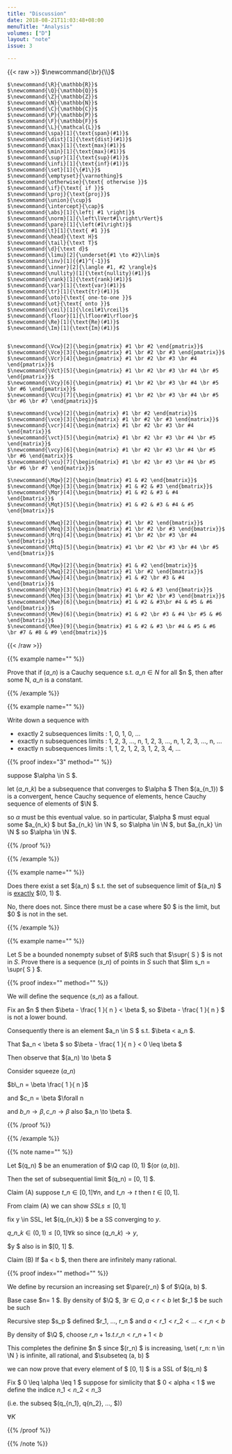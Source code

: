 ```yaml
---
title: "Discussion"
date: 2018-08-21T11:03:48+08:00
menuTitle: "Analysis"
volumes: ["D"]
layout: "note"
issue: 3

---
```



<!--more-->

<div class="latex-macros">
  {{< raw >}}
    $\newcommand{\br}{\\}$

    $\newcommand{\R}{\mathbb{R}}$
    $\newcommand{\Q}{\mathbb{Q}}$
    $\newcommand{\Z}{\mathbb{Z}}$
    $\newcommand{\N}{\mathbb{N}}$
    $\newcommand{\C}{\mathbb{C}}$
    $\newcommand{\P}{\mathbb{P}}$
    $\newcommand{\F}{\mathbb{F}}$
    $\newcommand{\L}{\mathcal{L}}$
    $\newcommand{\spa}[1]{\text{span}(#1)}$
    $\newcommand{\dist}[1]{\text{dist}(#1)}$
    $\newcommand{\max}[1]{\text{max}(#1)}$
    $\newcommand{\min}[1]{\text{max}(#1)}$
    $\newcommand{\supr}[1]{\text{sup}(#1)}$
    $\newcommand{\infi}[1]{\text{inf}(#1)}$
    $\newcommand{\set}[1]{\{#1\}}$
    $\newcommand{\emptyset}{\varnothing}$
    $\newcommand{\otherwise}{\text{ otherwise }}$
    $\newcommand{\if}{\text{ if }}$
    $\newcommand{\proj}{\text{proj}}$
    $\newcommand{\union}{\cup}$
    $\newcommand{\intercept}{\cap}$
    $\newcommand{\abs}[1]{\left| #1 \right|}$
    $\newcommand{\norm}[1]{\left\lVert#1\right\rVert}$
    $\newcommand{\pare}[1]{\left(#1\right)}$
    $\newcommand{\t}[1]{\text{ #1 }}$
    $\newcommand{\head}{\text H}$
    $\newcommand{\tail}{\text T}$
    $\newcommand{\d}{\text d}$
    $\newcommand{\limu}[2]{\underset{#1 \to #2}\lim}$
    $\newcommand{\inv}[1]{{#1}^{-1}}$
    $\newcommand{\inner}[2]{\langle #1, #2 \rangle}$
    $\newcommand{\nullity}[1]{\text{nullity}(#1)}$
    $\newcommand{\rank}[1]{\text{rank}(#1)}$
    $\newcommand{\var}[1]{\text{var}(#1)}$
    $\newcommand{\tr}[1]{\text{tr}(#1)}$
    $\newcommand{\oto}{\text{ one-to-one }}$
    $\newcommand{\ot}{\text{ onto }}$
    $\newcommand{\ceil}[1]{\lceil#1\rceil}$
    $\newcommand{\floor}[1]{\lfloor#1\rfloor}$
    $\newcommand{\Re}[1]{\text{Re}(#1)}$
    $\newcommand{\Im}[1]{\text{Im}(#1)}$


    $\newcommand{\Vcw}[2]{\begin{pmatrix} #1 \br #2 \end{pmatrix}}$
    $\newcommand{\Vce}[3]{\begin{pmatrix} #1 \br #2 \br #3 \end{pmatrix}}$
    $\newcommand{\Vcr}[4]{\begin{pmatrix} #1 \br #2 \br #3 \br #4 \end{pmatrix}}$
    $\newcommand{\Vct}[5]{\begin{pmatrix} #1 \br #2 \br #3 \br #4 \br #5 \end{pmatrix}}$
    $\newcommand{\Vcy}[6]{\begin{pmatrix} #1 \br #2 \br #3 \br #4 \br #5 \br #6 \end{pmatrix}}$
    $\newcommand{\Vcu}[7]{\begin{pmatrix} #1 \br #2 \br #3 \br #4 \br #5 \br #6 \br #7 \end{pmatrix}}$

    $\newcommand{\vcw}[2]{\begin{matrix} #1 \br #2 \end{matrix}}$
    $\newcommand{\vce}[3]{\begin{matrix} #1 \br #2 \br #3 \end{matrix}}$
    $\newcommand{\vcr}[4]{\begin{matrix} #1 \br #2 \br #3 \br #4 \end{matrix}}$
    $\newcommand{\vct}[5]{\begin{matrix} #1 \br #2 \br #3 \br #4 \br #5 \end{matrix}}$
    $\newcommand{\vcy}[6]{\begin{matrix} #1 \br #2 \br #3 \br #4 \br #5 \br #6 \end{matrix}}$
    $\newcommand{\vcu}[7]{\begin{matrix} #1 \br #2 \br #3 \br #4 \br #5 \br #6 \br #7 \end{matrix}}$

    $\newcommand{\Mqw}[2]{\begin{bmatrix} #1 & #2 \end{bmatrix}}$
    $\newcommand{\Mqe}[3]{\begin{bmatrix} #1 & #2 & #3 \end{bmatrix}}$
    $\newcommand{\Mqr}[4]{\begin{bmatrix} #1 & #2 & #3 & #4 \end{bmatrix}}$
    $\newcommand{\Mqt}[5]{\begin{bmatrix} #1 & #2 & #3 & #4 & #5 \end{bmatrix}}$

    $\newcommand{\Mwq}[2]{\begin{bmatrix} #1 \br #2 \end{bmatrix}}$
    $\newcommand{\Meq}[3]{\begin{bmatrix} #1 \br #2 \br #3 \end{bmatrix}}$
    $\newcommand{\Mrq}[4]{\begin{bmatrix} #1 \br #2 \br #3 \br #4 \end{bmatrix}}$
    $\newcommand{\Mtq}[5]{\begin{bmatrix} #1 \br #2 \br #3 \br #4 \br #5 \end{bmatrix}}$

    $\newcommand{\Mqw}[2]{\begin{bmatrix} #1 & #2 \end{bmatrix}}$
    $\newcommand{\Mwq}[2]{\begin{bmatrix} #1 \br #2 \end{bmatrix}}$
    $\newcommand{\Mww}[4]{\begin{bmatrix} #1 & #2 \br #3 & #4 \end{bmatrix}}$
    $\newcommand{\Mqe}[3]{\begin{bmatrix} #1 & #2 & #3 \end{bmatrix}}$
    $\newcommand{\Meq}[3]{\begin{bmatrix} #1 \br #2 \br #3 \end{bmatrix}}$
    $\newcommand{\Mwe}[6]{\begin{bmatrix} #1 & #2 & #3\br #4 & #5 & #6 \end{bmatrix}}$
    $\newcommand{\Mew}[6]{\begin{bmatrix} #1 & #2 \br #3 & #4 \br #5 & #6 \end{bmatrix}}$
    $\newcommand{\Mee}[9]{\begin{bmatrix} #1 & #2 & #3 \br #4 & #5 & #6 \br #7 & #8 & #9 \end{bmatrix}}$
  {{< /raw >}}
</div>

{{% example name="" %}}

Prove that if $(a\_n)$ is a Cauchy sequence s.t. $a\_n \in N$ for all $n $, then after some N, $a\_n$ is a constant.

{{% /example %}}

{{% example name="" %}}

Write down a sequence with

- exactly 2 subsequences limits : 1, 0, 1, 0, ...
- exactly n subsequences limits : 1, 2, 3, ..., n, 1, 2, 3, ..., n, 1, 2, 3, ..., n, ...
- exactly n subsequences limits : 1, 1, 2, 1, 2, 3, 1, 2, 3, 4, ...

{{% proof index="3" method="" %}}

suppose $\alpha \in S $.

let $(a\_{n\_k})$ be a subsequence that converges to $\alpha $ Then $(a\_{n\_1}) $ is a convergent, hence Cauchy sequence of elements, hence Cauchy sequence of elements of $\N $.

so $\alpha$ must be this eventual value. so in particular, $\alpha $ must equal some $a\_{n\_k} $ but $a\_{n\_k} \in \N $, so $\alpha \in \N $, but $a\_{n\_k} \in \N $ so $\alpha \in \N $.

{{% /proof %}}




{{% /example %}}


{{% example name="" %}}

Does there exist a set $(a\_n) $ s.t. the set of subsequence limit of $(a\_n) $ is <u>exactly</u> $(0, 1) $.

No, there does not. Since there must be a case where $0 $ is the limit, but $0 $ is not in the set.

{{% /example %}}

{{% example name="" %}}

Let S be a bounded nonempty subset of $\R$ such that $\supr{ S } $ is not in $S$. Prove there is a sequence $(s\_n)$ of points in $S$ such that $lim s\_n = \supr{ S } $.

{{% proof index="" method="" %}}

We will define the sequence $(s\_n)$ as a fallout.

Fix an $n $ then $\beta - \frac{ 1 }{ n } < \beta $, so $\beta - \frac{ 1 }{ n } $ is not a lower bound.

Consequently there is an element $a\_n \in S $ s.t. $\beta < a\_n $.

That $a\_n < \beta $ so $\beta - \frac{ 1 }{ n } < 0 \leq \beta $

Then observe that $(a\_n) \to \beta $

Consider squeeze $(a\_n)$

$b\_n = \beta \frac{ 1 }{ n }$

and $c\_n = \beta $\forall n

and $b\_n \to \beta, c\_n \to \beta$ also $a\_n \to \beta $.

{{% /proof %}}

{{% /example %}}

{{% note name="" %}}

Let $(q\_n) $ be an enumeration of $\Q cap (0, 1) $(or $(a, b)$).

Then the set of subsequential limit $(q\_n) = [0, 1] $.

Claim (A) suppose $t\_n \in [0, 1] \forall n$, and $t\_n \to t$ then $t \in [0, 1]$.

From claim (A) we can show $SSLs \leq [0, 1]$

fix y \in SSL, let $(q\_{n\_k}) $ be a SS converging to $y$.

$q\_{n\_k} \in (0, 1) \leq [0, 1] \forall k$ so since $(q\_{n\_k}) \to y$,

$y $ also is in $[0, 1] $.

Claim (B) If $a < b $, then there are infinitely many rational.


{{% proof index="" method="" %}}

We define by recursion an increasing set $\pare{r\_n} $ of  $\Q(a, b) $.

Base case $n= 1 $. By density of $\Q $, $\exists r \in Q, a < r < b$ let $r\_1 $ be such be such

Recursive step $s\_p $ defined $r\_1, ..., r\_n $ and $a< r\_1 <r\_2 < ... < r\_n < b$

By density of $\Q $, choose $r\_{n + 1} s.t. r\_n < r\_{n + 1} < b$


This completes the definine $n $ since $(r\_n) $ is increasing, \set{ r\_n: n \in \N } is infinite, all rational, and $\subseteq (a, b) $

we can now prove that every element of $ [0, 1] $ is a SSL of $(q\_n) $

Fix $ 0 \leq \alpha \leq 1 $ suppose for simlicity that $ 0 < alpha < 1 $ we define the indice $n\_1 < n\_2 < n\_3$

(i.e. the subseq $(q\_{n\_1}, q{n\_2}, ..., $))

$\forall K$

{{% /proof %}}


{{% /note %}}
